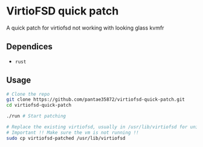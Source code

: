 # VirtioFSD quick patch

A quick patch for virtiofsd not working with looking glass kvmfr

## Dependices 
* ```rust```

## Usage
```bash
# Clone the repo
git clone https://github.com/pantae35872/virtiofsd-quick-patch.git 
cd virtiofsd-quick-patch

./run # Start patching

# Replace the existing virtiofsd, usually in /usr/lib/virtiofsd for unix systems
# Important !! Make sure the vm is not running !!
sudo cp virtiofsd-patched /usr/lib/virtiofsd
```
